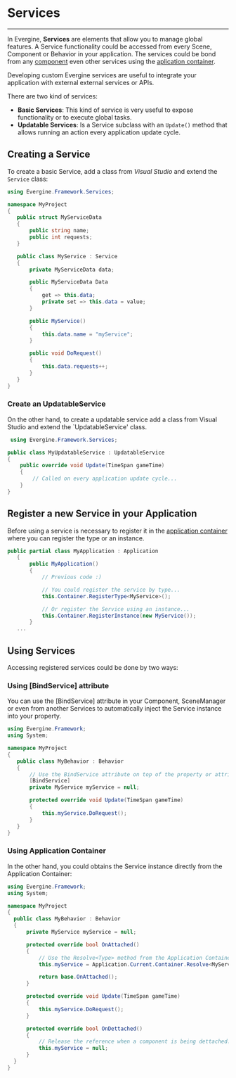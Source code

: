 # Services
---

In Evergine, **Services** are elements that allow you to manage global features. A Service functionality could be accessed from every Scene, Component or Behavior in your application. The services could be bond from any [component](component_arch/components/index.md) even other services using the [aplication container](application.md).

Developing custom Evergine services are useful to integrate your application with external external services or APIs.

There are two kind of services:
 
 * **Basic Services**: This kind of service is very useful to expose functionality or to execute global tasks.
 * **Updatable Services**: Is a Service subclass with an `Update()` method that allows running an action every application update cycle.

## Creating a Service
To create a basic Service, add a class from _Visual Studio_ and extend the `Service` class:
 
 ```csharp
 using Evergine.Framework.Services;

namespace MyProject
{
    public struct MyServiceData
    {
        public string name;
        public int requests;
    }

    public class MyService : Service
    {
        private MyServiceData data;

        public MyServiceData Data 
        {
            get => this.data;
            private set => this.data = value;
        }

        public MyService()
        {
            this.data.name = "myService";
        }

        public void DoRequest()
        {
            this.data.requests++;
        }        
    }
}

 ``` 

### Create an UpdatableService

On the other hand, to create a updatable service add a class from Visual Studio and extend the `UpdatableService' class.

```csharp
 using Evergine.Framework.Services;

public class MyUpdatableService : UpdatableService
{
    public override void Update(TimeSpan gameTime)
    {
        // Called on every application update cycle...
    }        
}

 ``` 

## Register a new Service in your Application

Before using a service is necessary to register it in the [application container](application.md) where you can register the type or an instance.

 ```csharp
 public partial class MyApplication : Application
    {
        public MyApplication()
        {
            // Previous code :)

            // You could register the service by type...
            this.Container.RegisterType<MyService>();

            // Or register the Service using an instance...
            this.Container.RegisterInstance(new MyService());            
        }
    ...
 ```

## Using Services

Accessing registered services could be done by two ways:

### Using [BindService] attribute

You can use the [BindService] attribute in your Component, SceneManager or even from another Services to automatically inject the Service instance into your property.

 ```csharp
using Evergine.Framework;
using System;

namespace MyProject
{
    public class MyBehavior : Behavior
    {
        // Use the BindService attribute on top of the property or attribute in which you want to inject the Service
        [BindService]
        private MyService myService = null;

        protected override void Update(TimeSpan gameTime)
        {
            this.myService.DoRequest();
        }
    }
}
 ```

 ### Using Application Container

 In the other hand, you could obtains the Service instance directly from the Application Container:

  ```csharp
using Evergine.Framework;
using System;

namespace MyProject
{
    public class MyBehavior : Behavior
    {
        private MyService myService = null;

        protected override bool OnAttached()
        {            
            // Use the Resolve<Type> method from the Application Container....
            this.myService = Application.Current.Container.Resolve<MyService>();

            return base.OnAttached();
        }

        protected override void Update(TimeSpan gameTime)
        {
            this.myService.DoRequest();
        }

        protected override bool OnDettached()
        {
            // Release the reference when a component is being dettached...
            this.myService = null;
        }
    }
}
 ```